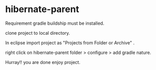 # hibernate-parent

Requirement gradle buildship must be installed.

clone project to local directory.

In eclipse import project as "Projects from Folder or Archive" .

right click on hibernate-parent folder > configure > add gradle nature.

Hurray!! you are done enjoy project.
